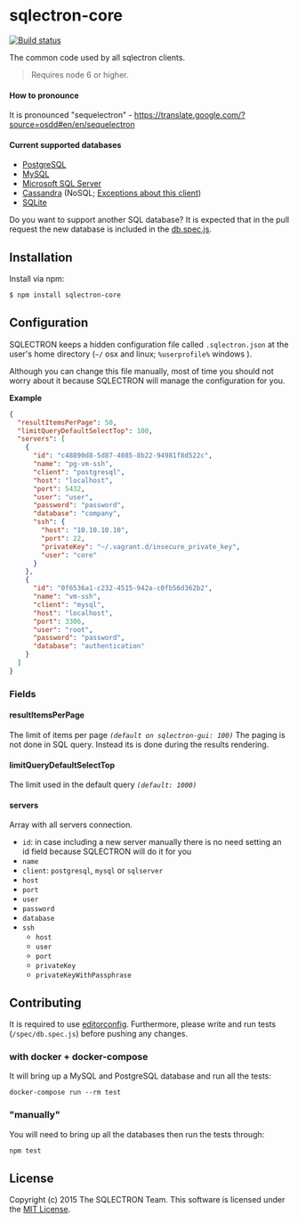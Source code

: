 # sqlectron-core

[![Build status](https://ci.appveyor.com/api/projects/status/bdnpb06lu4sl0hwn/branch/master?svg=true)](https://ci.appveyor.com/project/maxcnunes/sqlectron-core/branch/master)

The common code used by all sqlectron clients.

> Requires node 6 or higher.

#### How to pronounce

It is pronounced "sequelectron" - https://translate.google.com/?source=osdd#en/en/sequelectron

#### Current supported databases
* [PostgreSQL](http://www.postgresql.org/)
* [MySQL](https://www.mysql.com/)
* [Microsoft SQL Server](http://www.microsoft.com/en-us/server-cloud/products/sql-server/)
* [Cassandra](http://cassandra.apache.org/) (NoSQL; [Exceptions about this client](https://github.com/sqlectron/sqlectron-core/releases/tag/v6.3.0))
* [SQLite](https://sqlite.org/)

Do you want to support another SQL database? It is expected that in the pull request the new database is included in the [db.spec.js](https://github.com/sqlectron/sqlectron-core/blob/master/spec/db.spec.js).

## Installation

Install via npm:

```bash
$ npm install sqlectron-core
```

## Configuration

SQLECTRON keeps a hidden configuration file called `.sqlectron.json` at the user's home directory (`~/` osx and linux; `%userprofile%` windows ).

Although you can change this file manually, most of time you should not worry about it because SQLECTRON will manage the configuration for you.

**Example**

```json
{
  "resultItemsPerPage": 50,
  "limitQueryDefaultSelectTop": 100,
  "servers": [
    {
      "id": "c48890d8-5d87-4085-8b22-94981f8d522c",
      "name": "pg-vm-ssh",
      "client": "postgresql",
      "host": "localhost",
      "port": 5432,
      "user": "user",
      "password": "password",
      "database": "company",
      "ssh": {
        "host": "10.10.10.10",
        "port": 22,
        "privateKey": "~/.vagrant.d/insecure_private_key",
        "user": "core"
      }
    },
    {
      "id": "0f6536a1-c232-4515-942a-c0fb56d362b2",
      "name": "vm-ssh",
      "client": "mysql",
      "host": "localhost",
      "port": 3306,
      "user": "root",
      "password": "password",
      "database": "authentication"
    }
  ]
}
```

### Fields

#### resultItemsPerPage

The limit of items per page *`(default on sqlectron-gui: 100)`*
The paging is not done in SQL query. Instead its is done during the results rendering.

#### limitQueryDefaultSelectTop

The limit used in the default query *`(default: 1000)`*

#### servers

Array with all servers connection.

- `id`: in case including a new server manually there is no need setting an id field because SQLECTRON will do it for you
- `name`
- `client`: `postgresql`, `mysql` or `sqlserver`
- `host`
- `port`
- `user`
- `password`
- `database`
- `ssh`
  - `host`
  - `user`
  - `port`
  - `privateKey`
  - `privateKeyWithPassphrase`



## Contributing

It is required to use [editorconfig](http://editorconfig.org/). Furthermore, please write and run tests (`/spec/db.spec.js`) before pushing any changes.

### with docker + docker-compose

It will bring up a MySQL and PostgreSQL database and run all the tests:

```shell
docker-compose run --rm test
```

### "manually"

You will need to bring up all the databases then run the tests through:

```js
npm test
```

## License

Copyright (c) 2015 The SQLECTRON Team. This software is licensed under the [MIT License](http://raw.github.com/sqlectron/sqlectron-core/master/LICENSE).
